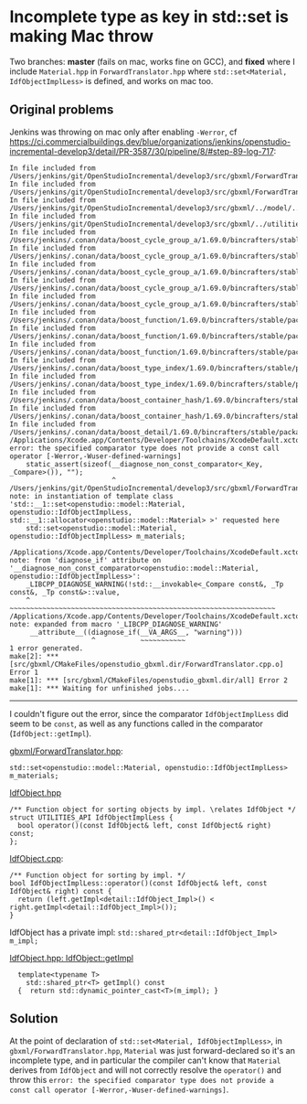 # Incomplete type as key in std::set is making Mac throw

Two branches: **master** (fails on mac, works fine on GCC), and **fixed** where I include `Material.hpp` in `ForwardTranslator.hpp` where `std::set<Material, IdfObjectImplLess>` is defined, and works on mac too.


## Original problems

Jenkins was throwing on mac only after enabling `-Werror`, cf https://ci.commercialbuildings.dev/blue/organizations/jenkins/openstudio-incremental-develop3/detail/PR-3587/30/pipeline/8/#step-89-log-717:

```
In file included from /Users/jenkins/git/OpenStudioIncremental/develop3/src/gbxml/ForwardTranslator.cpp:30:
In file included from /Users/jenkins/git/OpenStudioIncremental/develop3/src/gbxml/ForwardTranslator.hpp:37:
In file included from /Users/jenkins/git/OpenStudioIncremental/develop3/src/gbxml/../model/../utilities/core/Logger.hpp:37:
In file included from /Users/jenkins/git/OpenStudioIncremental/develop3/src/gbxml/../utilities/core/Compare.hpp:41:
In file included from /Users/jenkins/.conan/data/boost_cycle_group_a/1.69.0/bincrafters/stable/package/641514453a9f65f8e0c7dfc14fa6b881970a8add/algorithm/include/boost/algorithm/string.hpp:23:
In file included from /Users/jenkins/.conan/data/boost_cycle_group_a/1.69.0/bincrafters/stable/package/641514453a9f65f8e0c7dfc14fa6b881970a8add/algorithm/include/boost/algorithm/string/split.hpp:16:
In file included from /Users/jenkins/.conan/data/boost_cycle_group_a/1.69.0/bincrafters/stable/package/641514453a9f65f8e0c7dfc14fa6b881970a8add/algorithm/include/boost/algorithm/string/iter_find.hpp:27:
In file included from /Users/jenkins/.conan/data/boost_cycle_group_a/1.69.0/bincrafters/stable/package/641514453a9f65f8e0c7dfc14fa6b881970a8add/algorithm/include/boost/algorithm/string/find_iterator.hpp:24:
In file included from /Users/jenkins/.conan/data/boost_cycle_group_a/1.69.0/bincrafters/stable/package/641514453a9f65f8e0c7dfc14fa6b881970a8add/algorithm/include/boost/algorithm/string/detail/find_iterator.hpp:18:
In file included from /Users/jenkins/.conan/data/boost_function/1.69.0/bincrafters/stable/package/5ab84d6acfe1f23c4fae0ab88f26e3a396351ac9/function/include/boost/function.hpp:30:
In file included from /Users/jenkins/.conan/data/boost_function/1.69.0/bincrafters/stable/package/5ab84d6acfe1f23c4fae0ab88f26e3a396351ac9/function/include/boost/function/detail/prologue.hpp:17:
In file included from /Users/jenkins/.conan/data/boost_function/1.69.0/bincrafters/stable/package/5ab84d6acfe1f23c4fae0ab88f26e3a396351ac9/function/include/boost/function/function_base.hpp:21:
In file included from /Users/jenkins/.conan/data/boost_type_index/1.69.0/bincrafters/stable/package/5ab84d6acfe1f23c4fae0ab88f26e3a396351ac9/type_index/include/boost/type_index.hpp:29:
In file included from /Users/jenkins/.conan/data/boost_type_index/1.69.0/bincrafters/stable/package/5ab84d6acfe1f23c4fae0ab88f26e3a396351ac9/type_index/include/boost/type_index/stl_type_index.hpp:47:
In file included from /Users/jenkins/.conan/data/boost_container_hash/1.69.0/bincrafters/stable/package/5ab84d6acfe1f23c4fae0ab88f26e3a396351ac9/container_hash/include/boost/container_hash/hash.hpp:760:
In file included from /Users/jenkins/.conan/data/boost_container_hash/1.69.0/bincrafters/stable/package/5ab84d6acfe1f23c4fae0ab88f26e3a396351ac9/container_hash/include/boost/container_hash/extensions.hpp:22:
In file included from /Users/jenkins/.conan/data/boost_detail/1.69.0/bincrafters/stable/package/5ab84d6acfe1f23c4fae0ab88f26e3a396351ac9/detail/include/boost/detail/container_fwd.hpp:95:
/Applications/Xcode.app/Contents/Developer/Toolchains/XcodeDefault.xctoolchain/usr/include/c++/v1/set:426:26: error: the specified comparator type does not provide a const call operator [-Werror,-Wuser-defined-warnings]
    static_assert(sizeof(__diagnose_non_const_comparator<_Key, _Compare>()), "");
                         ^
/Users/jenkins/git/OpenStudioIncremental/develop3/src/gbxml/ForwardTranslator.hpp:110:74: note: in instantiation of template class 'std::__1::set<openstudio::model::Material, openstudio::IdfObjectImplLess, std::__1::allocator<openstudio::model::Material> >' requested here
    std::set<openstudio::model::Material, openstudio::IdfObjectImplLess> m_materials;

/Applications/Xcode.app/Contents/Developer/Toolchains/XcodeDefault.xctoolchain/usr/include/c++/v1/__tree:967:5: note: from 'diagnose_if' attribute on '__diagnose_non_const_comparator<openstudio::model::Material, openstudio::IdfObjectImplLess>':
    _LIBCPP_DIAGNOSE_WARNING(!std::__invokable<_Compare const&, _Tp const&, _Tp const&>::value,
    ^                        ~~~~~~~~~~~~~~~~~~~~~~~~~~~~~~~~~~~~~~~~~~~~~~~~~~~~~~~~~~~~~~~~~
/Applications/Xcode.app/Contents/Developer/Toolchains/XcodeDefault.xctoolchain/usr/include/c++/v1/__config:1251:21: note: expanded from macro '_LIBCPP_DIAGNOSE_WARNING'
     __attribute__((diagnose_if(__VA_ARGS__, "warning")))
                    ^           ~~~~~~~~~~~
1 error generated.
make[2]: *** [src/gbxml/CMakeFiles/openstudio_gbxml.dir/ForwardTranslator.cpp.o] Error 1
make[1]: *** [src/gbxml/CMakeFiles/openstudio_gbxml.dir/all] Error 2
make[1]: *** Waiting for unfinished jobs....
```

----


I couldn't figure out the error, since the comparator `IdfObjectImplLess` did seem to be `const`, as well as any functions called in the comparator (`IdfObject::getImpl`).

[gbxml/ForwardTranslator.hpp](https://github.com/NREL/OpenStudio/blob/develop3/src/gbxml/ForwardTranslator.hpp#L110):

```
std::set<openstudio::model::Material, openstudio::IdfObjectImplLess> m_materials;
```


[IdfObject.hpp](https://github.com/NREL/OpenStudio/blob/develop3/src/utilities/idf/IdfObject.hpp#L433:L436)

```
/** Function object for sorting objects by impl. \relates IdfObject */
struct UTILITIES_API IdfObjectImplLess {
  bool operator()(const IdfObject& left, const IdfObject& right) const;
};
```

[IdfObject.cpp](https://github.com/NREL/OpenStudio/blob/develop3/src/utilities/idf/IdfObject.cpp#L2387:L2390):

```
/** Function object for sorting by impl. */
bool IdfObjectImplLess::operator()(const IdfObject& left, const IdfObject& right) const {
  return (left.getImpl<detail::IdfObject_Impl>() < right.getImpl<detail::IdfObject_Impl>());
}
```


IdfObject has a private impl: `std::shared_ptr<detail::IdfObject_Impl> m_impl;`

[IdfObject.hpp: IdfObject::getImpl](https://github.com/NREL/OpenStudio/blob/develop3/src/utilities/idf/IdfObject.hpp#L378:L380)

```
  template<typename T>
    std::shared_ptr<T> getImpl() const
  {  return std::dynamic_pointer_cast<T>(m_impl); }
```

## Solution

At the point of declaration of `std::set<Material, IdfObjectImplLess>`, in `gbxml/ForwardTranslator.hpp`, `Material` was just forward-declared so it's an incomplete type, and in particular the compiler can't know that `Material` derives from `IdfObject` and will not correctly resolve the `operator()` and throw this `error: the specified comparator type does not provide a const call operator [-Werror,-Wuser-defined-warnings]`.
